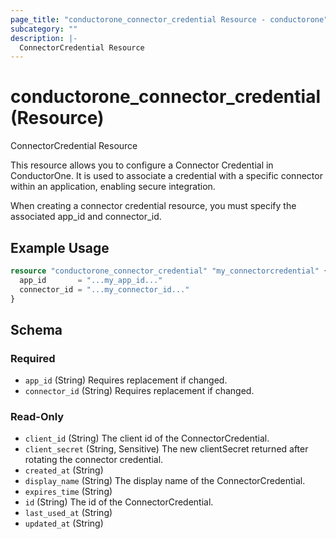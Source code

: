 ```yaml
---
page_title: "conductorone_connector_credential Resource - conductorone"
subcategory: ""
description: |-
  ConnectorCredential Resource
---
```


# conductorone_connector_credential (Resource)

ConnectorCredential Resource

This resource allows you to configure a Connector Credential in ConductorOne.
It is used to associate a credential with a specific connector within an application, enabling secure integration.

When creating a connector credential resource, you must specify the associated app_id and connector_id.

## Example Usage

```terraform
resource "conductorone_connector_credential" "my_connectorcredential" {
  app_id       = "...my_app_id..."
  connector_id = "...my_connector_id..."
}
```

<!-- schema generated by tfplugindocs -->
## Schema

### Required

- `app_id` (String) Requires replacement if changed.
- `connector_id` (String) Requires replacement if changed.

### Read-Only

- `client_id` (String) The client id of the ConnectorCredential.
- `client_secret` (String, Sensitive) The new clientSecret returned after rotating the connector credential.
- `created_at` (String)
- `display_name` (String) The display name of the ConnectorCredential.
- `expires_time` (String)
- `id` (String) The id of the ConnectorCredential.
- `last_used_at` (String)
- `updated_at` (String)